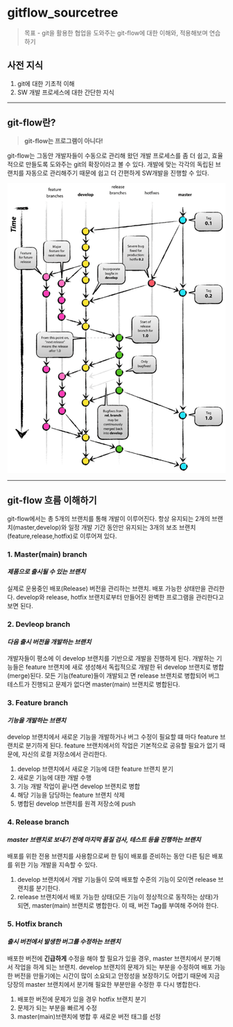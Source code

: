 # gitflow_sourcetree
> 목표 - git을 활용한 협업을 도와주는 git-flow에 대한 이해와, 적용해보며 연습하기

## 사전 지식
1. git에 대한 기초적 이해
2. SW 개발 프로세스에 대한 간단한 지식
<hr/>

## git-flow란?
> **git-flow는 프로그램이 아니다!**

git-flow는 그동안 개발자들이 수동으로 관리해 왔던 개발 프로세스를 좀 더 쉽고, 효율적으로 만들도록 도와주는 git의 확장이라고 볼 수 있다. 개발에 맞는 각각의 독립된 브랜치를 자동으로 관리해주기 때문에 쉽고 더 간편하게 SW개발을 진행할 수 있다.

<p align="center"><img src="./img/git-flow-chart.png"></p>
<hr/>

## git-flow 흐름 이해하기
git-flow에서는 총 5개의 브랜치를 통해 개발이 이루어진다. 항상 유지되는 2개의 브랜치(master,develop)와 일정 개발 기간 동안만 유지되는 3개의 보조 브랜치(feature,release,hotfix)로 이루어져 있다. 


### 1. Master(main) branch
#### *제품으로 출시될 수 있는 브랜치*
실제로 운용중인 배포(Release) 버전을 관리하는 브랜치. 배포 가능한 상태만을 관리한다. develop와 release, hotfix 브랜치로부터 만들어진 완벽한 프로그램을 관리한다고 보면 된다.

### 2. Devleop branch
#### *다음 출시 버전을 개발하는 브랜치*
개발자들이 평소에 이 develop 브랜치를 기반으로 개발을 진행하게 된다. 개발하는 기능들은 feature 브랜치에 새로 생성해서 독립적으로 개발한 뒤 develop 브랜치로 병합(merge)된다. 모든 기능(feature)들이 개발되고 면 release 브랜치로 병합되어 버그 테스트가 진행되고 문제가 없다면 master(main) 브랜치로 병합된다.

### 3. Feature branch
#### *기능을 개발하는 브랜치*
develop 브랜치에서 새로운 기능을 개발하거나 버그 수정이 필요할 떄 마다 feature 브랜치로 분기하게 된다. feature 브랜치에서의 작업은 기본적으로 공유할 필요가 없기 때문에, 자신의 로컬 저장소에서 관리한다.

1. develop 브랜치에서 새로운 기능에 대한 feature 브랜치 분기
2. 새로운 기능에 대한 개발 수행
3. 기능 개발 작업이 끝나면 develop 브랜치로 병합
4. 해당 기능을 담당하는 feature 브랜치 삭제
5. 병합된 develop 브랜치를 원격 저장소에 push

### 4. Release branch
#### *master 브랜치로 보내기 전에 마지막 품질 검사, 테스트 등을 진행하는 브랜치*
배포를 위한 전용 브랜치를 사용함으로써 한 팀이 배포를 준비하는 동안 다른 팀은 배포를 위한 기능 개발을 지속할 수 있다.

1. develop 브랜치에서 개발 기능들이 모여 배포할 수준의 기능이 모이면 release 브랜치를 분기한다.
2. release 브랜치에서 배포 가능한 상태(모든 기능이 정상적으로 동작하는 상태)가 되면, master(main) 브랜치로 병합한다. 이 때, 버전 Tag를 부여해 주어야 한다.

### 5. Hotfix branch
#### *출시 버전에서 발생한 버그를 수정하는 브랜치*
배포한 버전에 **긴급하게** 수정을 해야 할 필요가 있을 경우, master 브랜치에서 분기해서 작업을 하게 되는 브랜치. develop 브랜치의 문제가 되는 부분을 수정하여 배포 가능한 버전을 만들기에는 시간이 많이 소요되고 안정성을 보장하기도 어렵기 때문에 지금 당장의 master 브랜치에서 분기해 필요한 부분만을 수정한 후 다시 병합한다.

1. 배포한 버전에 문제가 있을 경우 hotfix 브랜치 분기
2. 문제가 되는 부분을 빠르게 수정
3. master(main)브랜치에 병합 후 새로운 버전 태그를 선정